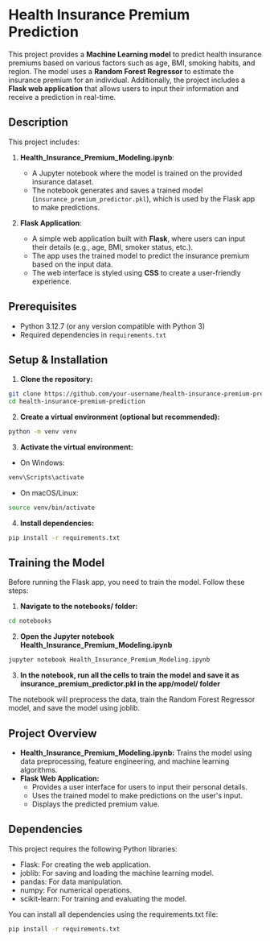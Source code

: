 # Health Insurance Premium Prediction

This project provides a **Machine Learning model** to predict health insurance premiums based on various factors such as age, BMI, smoking habits, and region. The model uses a **Random Forest Regressor** to estimate the insurance premium for an individual. Additionally, the project includes a **Flask web application** that allows users to input their information and receive a prediction in real-time.


## Description

This project includes:
1. **Health_Insurance_Premium_Modeling.ipynb**:
   - A Jupyter notebook where the model is trained on the provided insurance dataset.
   - The notebook generates and saves a trained model (`insurance_premium_predictor.pkl`), which is used by the Flask app to make predictions.
   
2. **Flask Application**:
   - A simple web application built with **Flask**, where users can input their details (e.g., age, BMI, smoker status, etc.).
   - The app uses the trained model to predict the insurance premium based on the input data.
   - The web interface is styled using **CSS** to create a user-friendly experience.

## Prerequisites

- Python 3.12.7 (or any version compatible with Python 3)
- Required dependencies in `requirements.txt`

## Setup & Installation

1. **Clone the repository:**

```bash
git clone https://github.com/your-username/health-insurance-premium-prediction.git
cd health-insurance-premium-prediction
 ```

2. **Create a virtual environment (optional but recommended):**

```bash
python -m venv venv
```

3. **Activate the virtual environment:**
- On Windows:
```bash
venv\Scripts\activate
```
- On macOS/Linux:
```bash
source venv/bin/activate
```
4. **Install dependencies:**

```bash
pip install -r requirements.txt
```

## Training the Model
Before running the Flask app, you need to train the model. Follow these steps:

1. **Navigate to the notebooks/ folder:**

```bash
cd notebooks
```

2. **Open the Jupyter notebook Health_Insurance_Premium_Modeling.ipynb**

```bash
jupyter notebook Health_Insurance_Premium_Modeling.ipynb
```
3. **In the notebook, run all the cells to train the model and save it as insurance_premium_predictor.pkl in the app/model/ folder**

The notebook will preprocess the data, train the Random Forest Regressor model, and save the model using joblib.

## Project Overview
- **Health_Insurance_Premium_Modeling.ipynb:** 
 Trains the model using data preprocessing, feature engineering, and machine learning algorithms.
- **Flask Web Application:**
    * Provides a user interface for users to input their personal details.
    * Uses the trained model to make predictions on the user's input.
    * Displays the predicted premium value.

## Dependencies
This project requires the following Python libraries:

- Flask: For creating the web application.
- joblib: For saving and loading the machine learning model.
- pandas: For data manipulation.
- numpy: For numerical operations.
- scikit-learn: For training and evaluating the model.

You can install all dependencies using the requirements.txt file:

```bash
pip install -r requirements.txt
```

